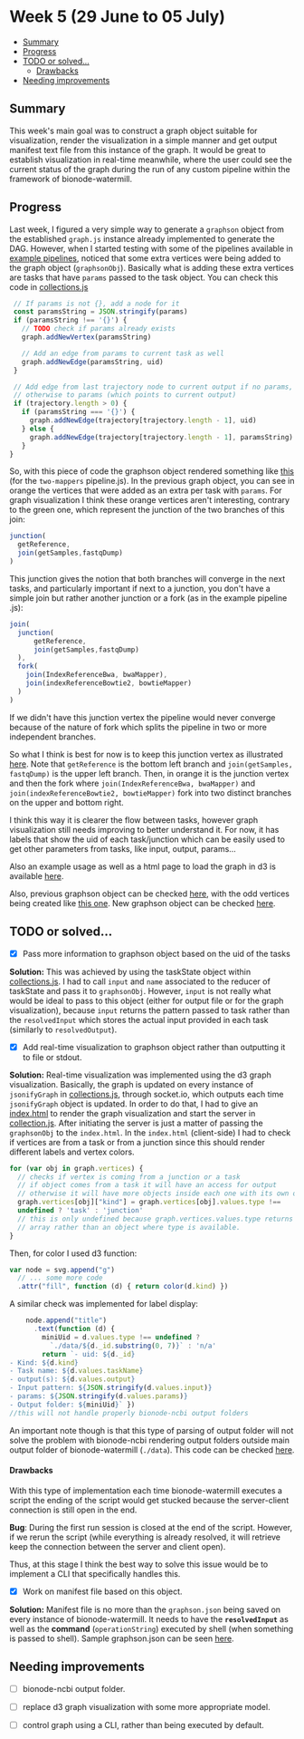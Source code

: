 # Week 5 (29 June to 05 July)

- [Summary](#summary)
- [Progress](#progress)
- [TODO or solved...](#todo-or-solved)
    - [Drawbacks](#drawbacks)
- [Needing improvements](#needing-improvements)

## Summary

This week's main goal was to construct a graph object suitable for 
visualization, render the visualization in a simple manner and get output 
manifest text file from this instance of the graph. It would be great to 
establish visualization in real-time meanwhile, where the user could see the 
current status of the graph during the run of any custom pipeline within the 
framework of bionode-watermill.

## Progress

Last week, I figured a very simple way to generate a `graphson` object from the 
established `graph.js` instance already implemented to generate the DAG. 
However, when I started testing with some of the pipelines available in 
[example pipelines](https://github.com/bionode/bionode-watermill/tree/master/examples/pipelines), 
noticed that some extra vertices were being added to the graph object 
(`graphsonObj`). Basically what is adding these extra vertices are tasks that
 have `params` passed to the task object. You can check this code in 
 [collections.js](https://github.com/bionode/bionode-watermill/blob/master/lib/reducers/collection.js)
 
 ```javascript
  // If params is not {}, add a node for it
  const paramsString = JSON.stringify(params)
  if (paramsString !== '{}') {
    // TODO check if params already exists
    graph.addNewVertex(paramsString)

    // Add an edge from params to current task as well
    graph.addNewEdge(paramsString, uid)
  }

  // Add edge from last trajectory node to current output if no params,
  // otherwise to params (which points to current output)
  if (trajectory.length > 0) {
    if (paramsString === '{}') {
      graph.addNewEdge(trajectory[trajectory.length - 1], uid)
    } else {
      graph.addNewEdge(trajectory[trajectory.length - 1], paramsString)
    }
}
```

So, with this piece of code the graphson object rendered something like 
[this](https://github.com/bionode/GSoC17/tree/master/imgs#previous-instance-of-the-graph)
(for the `two-mappers` pipeline.js).
In the previous graph object, you can see in orange the vertices that were 
added as an extra per task with `params`. For graph visualization I think 
these orange vertices aren't interesting, contrary to the green one, which 
represent the junction of the two branches of this join:

```javascript
junction(
  getReference,
  join(getSamples,fastqDump)
)
```

This junction gives the notion that both branches will converge in the next 
tasks, and particularly important if next to a junction, you don't have a 
simple join but rather another junction or a fork (as in the example pipeline
.js):

```javascript
join(
  junction(
      getReference,
      join(getSamples,fastqDump)
  ),
  fork(
    join(IndexReferenceBwa, bwaMapper),
    join(indexReferenceBowtie2, bowtieMapper)
  )
)
```

If we didn't have this junction vertex the pipeline would never converge 
because of the nature of fork which splits the pipeline in two or more 
independent branches.

So what I think is best for now is to keep this junction vertex as 
illustrated [here](https://github.com/bionode/GSoC17/tree/master/imgs#new-instance-of-graph).
Note that `getReference` is the bottom left branch and `join(getSamples,
fastqDump)` is the upper left branch. Then, in orange it is the junction 
vertex and then the fork where `join(IndexReferenceBwa, bwaMapper)` and `join(indexReferenceBowtie2, bowtieMapper)`
fork into two distinct branches on the upper and bottom right.

I think this way it is clearer the flow between tasks, however graph 
visualization still needs improving to better understand it. For now, it has 
labels that show the uid of each task/junction which can be easily used to 
get other parameters from tasks, like input, output, params...

Also an example usage as well as a html page to load the graph in d3 is 
available [here](https://github.com/bionode/GSoC17/blob/master/Experimental_code/graph/index.html).

Also, previous graphson object can be checked [here](https://github.com/bionode/GSoC17/blob/master/Experimental_code/graph/prev_graphson.json), 
with the odd vertices being created like [this one](https://github.com/bionode/GSoC17/blob/master/Experimental_code/graph/prev_graphson.json#L14).
New graphson object can be checked [here](https://github.com/bionode/GSoC17/blob/master/Experimental_code/graph/graphson.json).

## TODO or solved...

* [x] Pass more information to graphson object based on the uid of the tasks

**Solution:**
This was achieved by using the taskState object within 
[collections.js](https://github.com/bionode/bionode-watermill/blob/master/lib/reducers/collection.js).
I had to call `input`  and `name` associated to the reducer of taskState and 
pass it to `graphsonObj`. However, `input` is not really what would be ideal to
 pass to this object (either for output file or for the graph visualization),
  because `input` returns the pattern passed to task rather than the 
  `resolvedInput` which stores the actual input provided in each task 
  (similarly to `resolvedOutput`).

* [x] Add real-time visualization to graphson object rather than outputting it
 to file or stdout.
 
 **Solution:**
 Real-time visualization was implemented using the d3 graph visualization. 
 Basically, the graph is updated on every instance of `jsonifyGraph` in
 [collections.js](https://github.com/bionode/bionode-watermill/blob/master/lib/reducers/collection.js),
 through socket.io, which outputs each time `jsonifyGraph` object is updated.
  In order to do that, I had to give an [index.html](https://github.com/bionode/bionode-watermill/blob/viz/viz/index.html) 
  to render the graph visualization and start the server in [collection.js](https://github.com/bionode/bionode-watermill/blob/viz/lib/reducers/collection.js#L23-L28).
 After initiating the server is just a matter of passing the `graphsonObj` to
  the `index.html`. In the `index.html` (client-side) I had to check if 
  vertices are from a task or from a junction since this should render 
  different labels and vertex colors.
  
  ```javascript
  for (var obj in graph.vertices) {
    // checks if vertex is coming from a junction or a task
    // if object comes from a task it will have an access for output
    // otherwise it will have more objects inside each one with its own output
    graph.vertices[obj]["kind"] = graph.vertices[obj].values.type !==
    undefined ? 'task' : 'junction'
    // this is only undefined because graph.vertices.values.type returns an
    // array rather than an object where type is available.
  }
```

Then, for color I used d3 function:

```javascript
var node = svg.append("g")
  // ... some more code
  .attr("fill", function (d) { return color(d.kind) })
```

A similar check was implemented for label display:

```javascript
    node.append("title")
      .text(function (d) {
        miniUid = d.values.type !== undefined ?
          `./data/${d._id.substring(0, 7)}` : 'n/a'
        return `- uid: ${d._id}
- Kind: ${d.kind}
- Task name: ${d.values.taskName}
- output(s): ${d.values.output}
- Input pattern: ${JSON.stringify(d.values.input)}
- params: ${JSON.stringify(d.values.params)}
- Output folder: ${miniUid}` })
//this will not handle properly bionode-ncbi output folders
```

An important note though is that this type of parsing of output folder will 
not solve the problem with bionode-ncbi rendering output folders outside main
 output folder of bionode-watermill (`./data`). This code can be checked 
 [here](https://github.com/bionode/bionode-watermill/blob/viz/viz/index.html#L49-L89).
 
#### Drawbacks
 
 With this type of implementation each time bionode-watermill executes a 
 script the ending of the script would get stucked because the server-client 
 connection is still open in the end. 
 
 **Bug**: During the first run session is closed at the end of the script. 
 However, if we rerun the script (while everything is already resolved, it 
 will retrieve keep the connection between the server and client open).
 
 Thus, at this stage I think the best way to solve this issue would be to 
 implement a CLI 
 that specifically handles this.

* [x] Work on manifest file based on this object.

 **Solution:**
 Manifest file is no more than the `graphson.json` being saved on every 
 instance of bionode-watermill. It needs to have the **`resolvedInput`** as 
 well 
 as the **command** (`operationString`) executed by shell (when something is 
 passed to shell).
 Sample graphson.json can be seen [here](https://github.com/bionode/GSoC17/blob/master/Experimental_code/graph/graphson.json).
 
## Needing improvements
 
* [ ] bionode-ncbi output folder.
* [ ] replace d3 graph visualization with some more appropriate model.
* [ ] control graph using a CLI, rather than being executed by default.
 
 